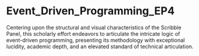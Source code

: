 # Event_Driven_Programming_EP4
Centering upon the structural and visual characteristics of the Scribble Panel, this scholarly effort endeavors to articulate the intricate logic of event-driven programming, presenting its methodology with exceptional lucidity, academic depth, and an elevated standard of technical articulation.
